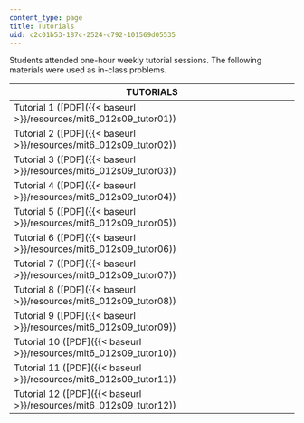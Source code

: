 ```yaml
---
content_type: page
title: Tutorials
uid: c2c01b53-187c-2524-c792-101569d05535
---
```


Students attended one-hour weekly tutorial sessions. The following materials were used as in-class problems.

| TUTORIALS |
| --- |
| Tutorial 1 ([PDF]({{< baseurl >}}/resources/mit6_012s09_tutor01)) |
| Tutorial 2 ([PDF]({{< baseurl >}}/resources/mit6_012s09_tutor02)) |
| Tutorial 3 ([PDF]({{< baseurl >}}/resources/mit6_012s09_tutor03)) |
| Tutorial 4 ([PDF]({{< baseurl >}}/resources/mit6_012s09_tutor04)) |
| Tutorial 5 ([PDF]({{< baseurl >}}/resources/mit6_012s09_tutor05)) |
| Tutorial 6 ([PDF]({{< baseurl >}}/resources/mit6_012s09_tutor06)) |
| Tutorial 7 ([PDF]({{< baseurl >}}/resources/mit6_012s09_tutor07)) |
| Tutorial 8 ([PDF]({{< baseurl >}}/resources/mit6_012s09_tutor08)) |
| Tutorial 9 ([PDF]({{< baseurl >}}/resources/mit6_012s09_tutor09)) |
| Tutorial 10 ([PDF]({{< baseurl >}}/resources/mit6_012s09_tutor10)) |
| Tutorial 11 ([PDF]({{< baseurl >}}/resources/mit6_012s09_tutor11)) |
| Tutorial 12 ([PDF]({{< baseurl >}}/resources/mit6_012s09_tutor12))